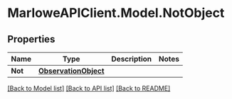 # MarloweAPIClient.Model.NotObject

## Properties

Name | Type | Description | Notes
------------ | ------------- | ------------- | -------------
**Not** | [**ObservationObject**](ObservationObject.md) |  | 

[[Back to Model list]](../README.md#documentation-for-models) [[Back to API list]](../README.md#documentation-for-api-endpoints) [[Back to README]](../README.md)

